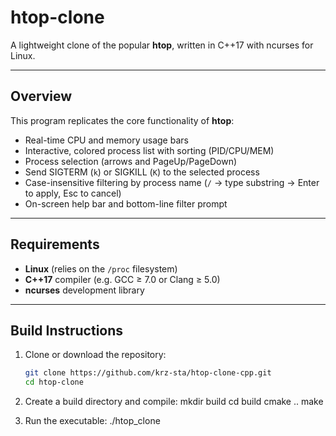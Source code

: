 # htop-clone

A lightweight clone of the popular **htop**, written in C++17 with ncurses for Linux.

---

## Overview

This program replicates the core functionality of **htop**:
- Real-time CPU and memory usage bars
- Interactive, colored process list with sorting (PID/CPU/MEM)
- Process selection (arrows and PageUp/PageDown)
- Send SIGTERM (`k`) or SIGKILL (`K`) to the selected process
- Case-insensitive filtering by process name (`/` → type substring → Enter to apply, Esc to cancel)
- On-screen help bar and bottom-line filter prompt

---

## Requirements

- **Linux** (relies on the `/proc` filesystem)
- **C++17** compiler (e.g. GCC ≥ 7.0 or Clang ≥ 5.0)
- **ncurses** development library

---

## Build Instructions

1. Clone or download the repository:
   ```bash
   git clone https://github.com/krz-sta/htop-clone-cpp.git
   cd htop-clone

2. Create a build directory and compile:
   mkdir build
   cd build
   cmake ..
   make

3. Run the executable:
   ./htop_clone
